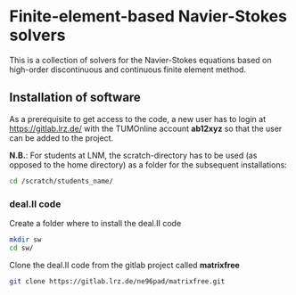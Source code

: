 Finite-element-based Navier-Stokes solvers
==========================================

This is a collection of solvers for the Navier-Stokes equations based on
high-order discontinuous and continuous finite element method.

## Installation of software

As a prerequisite to get access to the code, a new user has to login at https://gitlab.lrz.de/ with the TUMOnline account **ab12xyz** so that the user can be added to the project.

**N.B.**: For students at LNM, the scratch-directory has to be used (as opposed to the home directory) as a folder for the subsequent installations:

```bash
cd /scratch/students_name/
```

### deal.II code

Create a folder where to install the deal.II code

```bash
mkdir sw
cd sw/
```
Clone the deal.II code from the gitlab project called **matrixfree**

```bash
git clone https://gitlab.lrz.de/ne96pad/matrixfree.git
```